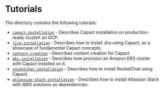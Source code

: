 # Tutorials

The directory contains the following tutorials:

- [`capact-installation`](capact-installation/README.md) - Describes Capact installation on production-ready clustert on GCP.
- [`jira-installation`](./jira-installation/README.md) - Describes how to install Jira using Capact, as a showcase of fundamental Capact concepts.
- [`content-creation`](./content-creation/README.md) - Describes content creation for Capact.
- [`eks-installation`](./eks-installation/README.md) - Describes how provision an Amazon EKS cluster with Capact installed on it.
- [`rocketchat-installation`](./rocketchat-installation/README.md) - Describes how to install RocketChat using Capact.
- [`atlassian-stack-installation`](./atlassian-stack-installation/README.md) - Describes how to install Atlassian Stack with AWS solutions as dependencies.
